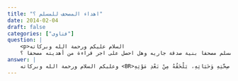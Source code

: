 ```yaml
---
title: "اهداء المصحف للمسلم ؟"
date: 2014-02-04
draft: false
categories: ["فتاوى"]
question: |
    <p>السلام عليكم ورحمة الله وبركاته 
    بارك الله فيكم ما حكم اهداء مسلم مصحفا بنية صدقة جاريه وهل احصل على اجر قراءة من أهديته مصحفا ؟</p>
answer: |
    وعليكم السلام ورحمة الله وبركاته <BR>اعلم -بارك الله فيك- أن اهداء المصحف للمسلم بالنية المذكورة من القرب التي يتقرب العبد بها إلى الله تعالى فهو صدقة جارية التي تلحق الإنسان بعد موته  فعَنْ أَبِي هُرَيْرَةَ، قَالَ: قَالَ رَسُولُ اللَّهِ صَلَّى اللهُ عَلَيْهِ وَسَلَّمَ: «إِنَّ مِمَّا يَلْحَقُ الْمُؤْمِنَ مِنْ عَمَلِهِ وَحَسَنَاتِهِ بَعْدَ مَوْتِهِ عِلْمًا عَلَّمَهُ وَنَشَرَهُ، وَوَلَدًا صَالِحًا تَرَكَهُ، وَمُصْحَفًا وَرَّثَهُ، أَوْ مَسْجِدًا بَنَاهُ، أَوْ بَيْتًا لِابْنِ السَّبِيلِ بَنَاهُ، أَوْ نَهْرًا أَجْرَاهُ، أَوْ صَدَقَةً أَخْرَجَهَا مِنْ مَالِهِ فِي صِحَّتِهِ وَحَيَاتِهِ، يَلْحَقُهُ مِنْ بَعْدِ مَوْتِهِ» <BR> رواه ابن ماجه وحسنه الشيخ الألباني ينظر  صحيح الترغيب والترهيب حديث رقم(77) ,والسلسلةالصحيحة حديث رقم(1335) .
---
```


